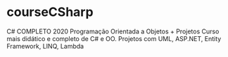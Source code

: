 # courseCSharp
C# COMPLETO 2020 Programação Orientada a Objetos + Projetos Curso mais didático e completo de C# e OO. Projetos com UML, ASP.NET, Entity Framework, LINQ, Lambda
